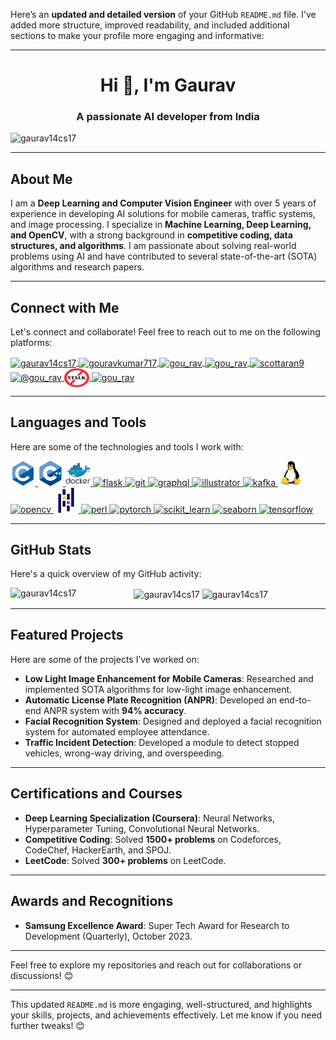 Here’s an **updated and detailed version** of your GitHub `README.md` file. I've added more structure, improved readability, and included additional sections to make your profile more engaging and informative:

---

<h1 align="center">Hi 👋, I'm Gaurav</h1>
<h3 align="center">A passionate AI developer from India</h3>

<p align="left"> 
  <img src="https://komarev.com/ghpvc/?username=gaurav14cs17&label=Profile%20views&color=0e75b6&style=flat" alt="gaurav14cs17" /> 
</p>

---

## **About Me**  
I am a **Deep Learning and Computer Vision Engineer** with over 5 years of experience in developing AI solutions for mobile cameras, traffic systems, and image processing. I specialize in **Machine Learning, Deep Learning, and OpenCV**, with a strong background in **competitive coding, data structures, and algorithms**. I am passionate about solving real-world problems using AI and have contributed to several state-of-the-art (SOTA) algorithms and research papers.

---

## **Connect with Me**  
Let's connect and collaborate! Feel free to reach out to me on the following platforms:

<p align="left">
  <a href="https://linkedin.com/in/gaurav14cs17" target="blank">
    <img align="center" src="https://raw.githubusercontent.com/rahuldkjain/github-profile-readme-generator/master/src/images/icons/Social/linked-in-alt.svg" alt="gaurav14cs17" height="30" width="40" />
  </a>
  <a href="https://kaggle.com/gouravkumar717" target="blank">
    <img align="center" src="https://raw.githubusercontent.com/rahuldkjain/github-profile-readme-generator/master/src/images/icons/Social/kaggle.svg" alt="gouravkumar717" height="30" width="40" />
  </a>
  <a href="https://www.codechef.com/users/gou_rav" target="blank">
    <img align="center" src="https://cdn.jsdelivr.net/npm/simple-icons@3.1.0/icons/codechef.svg" alt="gou_rav" height="30" width="40" />
  </a>
  <a href="https://www.hackerrank.com/gou_rav" target="blank">
    <img align="center" src="https://raw.githubusercontent.com/rahuldkjain/github-profile-readme-generator/master/src/images/icons/Social/hackerrank.svg" alt="gou_rav" height="30" width="40" />
  </a>
  <a href="https://codeforces.com/profile/scottaran9" target="blank">
    <img align="center" src="https://raw.githubusercontent.com/rahuldkjain/github-profile-readme-generator/master/src/images/icons/Social/codeforces.svg" alt="scottaran9" height="30" width="40" />
  </a>
  <a href="https://www.hackerearth.com/@gou_rav" target="blank">
    <img align="center" src="https://raw.githubusercontent.com/rahuldkjain/github-profile-readme-generator/master/src/images/icons/Social/hackerearth.svg" alt="@gou_rav" height="30" width="40" />
  </a>
  <a href="https://www.stopstalk.com/user/profile/gou_rav?fbclid=iwar2u9cb_sjnfjndcwau5lcym3-ad9c9wuj0bjiszs8n-sd126myoyo4hfwe" target="blank">
    <img align="center" src="https://github.com/Gaurav14cs17/Gaurav14cs17/blob/main/images/download.png" alt="gou_rav" height="30" width="40" />
  </a>
  <a href="https://www.leetcode.com/gou_rav" target="blank">
    <img align="center" src="https://raw.githubusercontent.com/rahuldkjain/github-profile-readme-generator/master/src/images/icons/Social/leet-code.svg" alt="gou_rav" height="30" width="40" />
  </a>
</p>

---

## **Languages and Tools**  
Here are some of the technologies and tools I work with:

<p align="left">
  <a href="https://www.cprogramming.com/" target="_blank" rel="noreferrer">
    <img src="https://raw.githubusercontent.com/devicons/devicon/master/icons/c/c-original.svg" alt="c" width="40" height="40"/>
  </a>
  <a href="https://www.w3schools.com/cpp/" target="_blank" rel="noreferrer">
    <img src="https://raw.githubusercontent.com/devicons/devicon/master/icons/cplusplus/cplusplus-original.svg" alt="cplusplus" width="40" height="40"/>
  </a>
  <a href="https://www.docker.com/" target="_blank" rel="noreferrer">
    <img src="https://raw.githubusercontent.com/devicons/devicon/master/icons/docker/docker-original-wordmark.svg" alt="docker" width="40" height="40"/>
  </a>
  <a href="https://flask.palletsprojects.com/" target="_blank" rel="noreferrer">
    <img src="https://www.vectorlogo.zone/logos/pocoo_flask/pocoo_flask-icon.svg" alt="flask" width="40" height="40"/>
  </a>
  <a href="https://git-scm.com/" target="_blank" rel="noreferrer">
    <img src="https://www.vectorlogo.zone/logos/git-scm/git-scm-icon.svg" alt="git" width="40" height="40"/>
  </a>
  <a href="https://graphql.org" target="_blank" rel="noreferrer">
    <img src="https://www.vectorlogo.zone/logos/graphql/graphql-icon.svg" alt="graphql" width="40" height="40"/>
  </a>
  <a href="https://www.adobe.com/in/products/illustrator.html" target="_blank" rel="noreferrer">
    <img src="https://www.vectorlogo.zone/logos/adobe_illustrator/adobe_illustrator-icon.svg" alt="illustrator" width="40" height="40"/>
  </a>
  <a href="https://kafka.apache.org/" target="_blank" rel="noreferrer">
    <img src="https://www.vectorlogo.zone/logos/apache_kafka/apache_kafka-icon.svg" alt="kafka" width="40" height="40"/>
  </a>
  <a href="https://www.linux.org/" target="_blank" rel="noreferrer">
    <img src="https://raw.githubusercontent.com/devicons/devicon/master/icons/linux/linux-original.svg" alt="linux" width="40" height="40"/>
  </a>
  <a href="https://opencv.org/" target="_blank" rel="noreferrer">
    <img src="https://www.vectorlogo.zone/logos/opencv/opencv-icon.svg" alt="opencv" width="40" height="40"/>
  </a>
  <a href="https://pandas.pydata.org/" target="_blank" rel="noreferrer">
    <img src="https://raw.githubusercontent.com/devicons/devicon/2ae2a900d2f041da66e950e4d48052658d850630/icons/pandas/pandas-original.svg" alt="pandas" width="40" height="40"/>
  </a>
  <a href="https://www.perl.org/" target="_blank" rel="noreferrer">
    <img src="https://api.iconify.design/logos-perl.svg" alt="perl" width="40" height="40"/>
  </a>
  <a href="https://pytorch.org/" target="_blank" rel="noreferrer">
    <img src="https://www.vectorlogo.zone/logos/pytorch/pytorch-icon.svg" alt="pytorch" width="40" height="40"/>
  </a>
  <a href="https://scikit-learn.org/" target="_blank" rel="noreferrer">
    <img src="https://upload.wikimedia.org/wikipedia/commons/0/05/Scikit_learn_logo_small.svg" alt="scikit_learn" width="40" height="40"/>
  </a>
  <a href="https://seaborn.pydata.org/" target="_blank" rel="noreferrer">
    <img src="https://seaborn.pydata.org/_images/logo-mark-lightbg.svg" alt="seaborn" width="40" height="40"/>
  </a>
  <a href="https://www.tensorflow.org" target="_blank" rel="noreferrer">
    <img src="https://www.vectorlogo.zone/logos/tensorflow/tensorflow-icon.svg" alt="tensorflow" width="40" height="40"/>
  </a>
</p>

---

## **GitHub Stats**  
Here's a quick overview of my GitHub activity:

<p align="center">
  <img align="left" src="https://github-readme-stats.vercel.app/api/top-langs?username=gaurav14cs17&show_icons=true&locale=en&layout=compact" alt="gaurav14cs17" />
  <img align="center" src="https://github-readme-stats.vercel.app/api?username=gaurav14cs17&show_icons=true&locale=en" alt="gaurav14cs17" />
  <img align="center" src="https://github-readme-streak-stats.herokuapp.com/?user=gaurav14cs17&" alt="gaurav14cs17" />
</p>

---

## **Featured Projects**  
Here are some of the projects I’ve worked on:

- **Low Light Image Enhancement for Mobile Cameras**: Researched and implemented SOTA algorithms for low-light image enhancement.  
- **Automatic License Plate Recognition (ANPR)**: Developed an end-to-end ANPR system with **94% accuracy**.  
- **Facial Recognition System**: Designed and deployed a facial recognition system for automated employee attendance.  
- **Traffic Incident Detection**: Developed a module to detect stopped vehicles, wrong-way driving, and overspeeding.  

---

## **Certifications and Courses**  
- **Deep Learning Specialization (Coursera)**: Neural Networks, Hyperparameter Tuning, Convolutional Neural Networks.  
- **Competitive Coding**: Solved **1500+ problems** on Codeforces, CodeChef, HackerEarth, and SPOJ.  
- **LeetCode**: Solved **300+ problems** on LeetCode.  

---

## **Awards and Recognitions**  
- **Samsung Excellence Award**: Super Tech Award for Research to Development (Quarterly), October 2023.  

---

Feel free to explore my repositories and reach out for collaborations or discussions! 😊

---

This updated `README.md` is more engaging, well-structured, and highlights your skills, projects, and achievements effectively. Let me know if you need further tweaks! 😊

